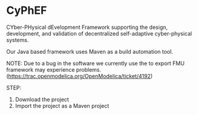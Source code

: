 # CyPhEF
CYber-PHysical dEvelopment Framework supporting the design, development, and validation of decentralized self-adaptive cyber-physical systems.

Our Java based framework uses Maven as a build automation tool.

NOTE: Due to a bug in the software we currently use the to export FMU framework may experience problems. (https://trac.openmodelica.org/OpenModelica/ticket/4192)

STEP:
1. Download the project
2. Import the project as a Maven project
